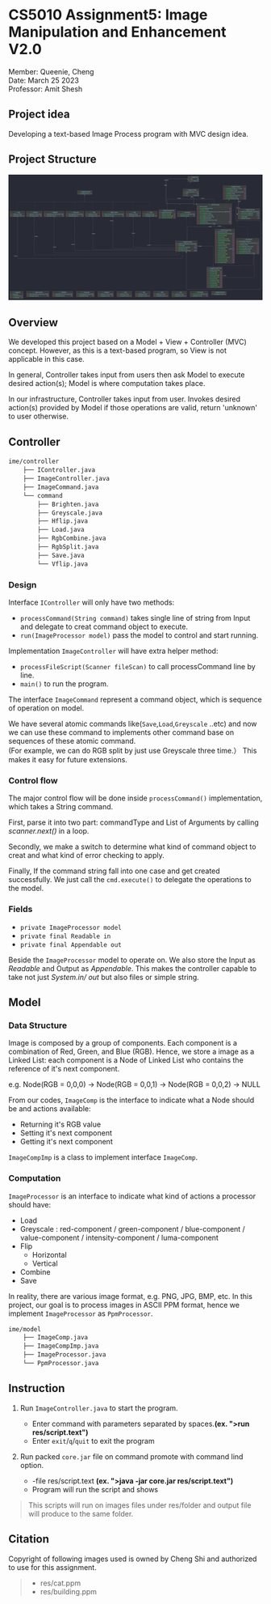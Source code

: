 # CS5010 Assignment5: Image Manipulation and Enhancement V2.0

Member: Queenie, Cheng    
Date: March 25 2023   
Professor: Amit Shesh

## Project idea

Developing a text-based Image Process program with MVC design idea.

## Project Structure

![UML Diagram](UML.jpeg)

## Overview

We developed this project based on a Model + View + Controller (MVC) concept. However, as this is a
text-based program, so View is not applicable in this case.

In general, Controller takes input from users then ask Model to execute desired action(s); Model is
where computation takes place.

In our infrastructure, Controller takes input from user. Invokes desired action(s) provided by Model
if those operations are valid, return 'unknown' to user otherwise.

## Controller

``` bash
ime/controller
    ├── IController.java
    ├── ImageController.java
    ├── ImageCommand.java
    └── command
        ├── Brighten.java
        ├── Greyscale.java
        ├── Hflip.java
        ├── Load.java
        ├── RgbCombine.java
        ├── RgbSplit.java
        ├── Save.java
        └── Vflip.java
```

### Design

Interface `IController` will only have two methods:

- `processCommand(String command)`  takes single line of string from Input and delegate to creat
  command object to execute.
- `run(ImageProcessor model)` pass the model to control and start running.

Implementation `ImageController` will have extra helper method:

- `processFileScript(Scanner fileScan)` to call processCommand line by line.
- `main()` to run the program.

The interface `ImageCommand` represent a command object, which is sequence of operation on model.

We have several atomic commands like(`Save`,`Load`,`Greyscale` ..etc) and now we can use these
command to implements other command base on sequences of these atomic command.   
(For example, we can do RGB split by just use Greyscale three time.） This makes it easy for future
extensions.

### Control flow

The major control flow will be done inside `processCommand()` implementation, which takes a String
command.

First, parse it into two part: commandType and List of Arguments by calling *scanner.next()* in a
loop.

Secondly, we make a switch to determine what kind of command object to creat and what kind of error
checking to apply.

Finally, If the command string fall into one case and get created successfully. We just call
the `cmd.execute()` to delegate the operations to the model.

### Fields

- `private ImageProcessor model`
- `private final Readable in`
- `private final Appendable out`

Beside the `ImageProcessor` model to operate on. We also store the Input as *Readable* and Output
as *Appendable*.
This makes the controller capable to take not just *System.in/ out* but also files or simple string.

## Model

### Data Structure

Image is composed by a group of components.
Each component is a combination of Red, Green, and Blue (RGB).
Hence, we store a image as a Linked List: each component is a Node of Linked List who contains the
reference of it's next component.

e.g. Node(RGB = 0,0,0) -> Node(RGB = 0,0,1) -> Node(RGB = 0,0,2) -> NULL

From our codes, `ImageComp` is the interface to indicate what a Node should be and actions
available:

- Returning it's RGB value
- Setting it's next component
- Getting it's next component

`ImageCompImp` is a class to implement interface `ImageComp`.

### Computation

`ImageProcessor` is an interface to indicate what kind of actions a processor should have:

- Load
- Greyscale : red-component / green-component / blue-component / value-component /
  intensity-component / luma-component
- Flip
    - Horizontal
    - Vertical
- Combine
- Save

In reality, there are various image format, e.g. PNG, JPG, BMP, etc.
In this project, our goal is to process images in ASCII PPM format, hence we
implement `ImageProcessor` as `PpmProcessor`.

``` bash
ime/model
    ├── ImageComp.java
    ├── ImageCompImp.java
    ├── ImageProcessor.java
    └── PpmProcessor.java
```

## Instruction

1. Run `ImageController.java` to start the program. 
   - Enter command with parameters separated by spaces.**(ex. ">run res/script.text")**
   - Enter `exit`/`q`/`quit` to exit the program   

2. Run packed `core.jar` file on command promote with command lind option.
   - -file res/script.text
     **(ex. ">java -jar core.jar res/script.text")**
   - Program will run the script and shows

> This scripts will run on images files under res/folder and output file will produce to the same
> folder.

## Citation

Copyright of following images used is owned by Cheng Shi and authorized to use for this assignment.
> - res/cat.ppm
> - res/building.ppm